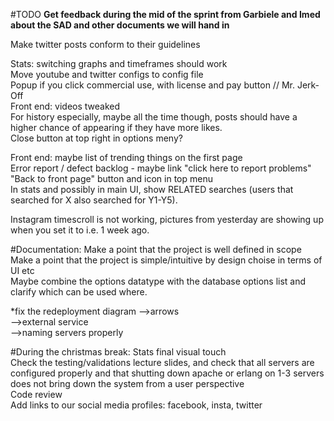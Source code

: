 #TODO
<b>Get feedback during the mid of the sprint from Garbiele and Imed about the SAD and other documents we will hand in</b><br />

Make twitter posts conform to their guidelines <br />

Stats: switching graphs and timeframes should work<br />
Move youtube and twitter configs to config file<br />
Popup if you click commercial use, with license and pay button // Mr. Jerk-Off<br />
Front end: videos tweaked<br />
For history especially, maybe all the time though, posts should have a higher chance of appearing if they have more likes.<br />
Close button at top right in options meny?<br />

Front end: maybe list of trending things on the first page<br />
Error report / defect backlog - maybe link "click here to report problems"<br />
"Back to front page" button and icon in top menu<br />
In stats and possibly in main UI, show RELATED searches (users that searched for X also searched for Y1-Y5).<br />

Instagram timescroll is not working, pictures from yesterday are showing up when you set it to i.e. 1 week ago.<br />

#Documentation:
Make a point that the project is well defined in scope<br />
Make a point that the project is simple/intuitive by design choise in terms of UI etc<br />
Maybe combine the options datatype with the database options list and clarify which can be used where.<br />

*fix the redeployment diagram 
-->arrows<br /> 
-->external service<br />
-->naming servers properly <br />

#During the christmas break:
Stats final visual touch<br />
Check the testing/validations lecture slides, and check that all servers are configured properly and that shutting down apache or erlang on 1-3 servers does not bring down the system from a user perspective<br />
Code review <br/>
Add links to our social media profiles: facebook, insta, twitter<br />

